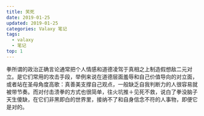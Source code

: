 ```yaml
---
title: 笑死
date: 2019-01-25
updated: 2019-01-25
categories: Valaxy 笔记
tags:
  - valaxy
  - 笔记
top: 1
---
```

拳所谓的政治正确言论通常把个人情感和道德凌驾于真相之上制造假想敌二元对立。是它们常用的攻击手段，举例来说在道德层面羞辱和自己价值导向的对立面，或者站在圣母角度高歌：真善美支撑自己观点，一般缺乏自我判断力的人很容易就被带节奏。而对付击溃拳的方式也很简单，往火坑推＋见死不救，说白了拳没脑子天生傻缺，在它们非黑即白的世界里，接纳不了和自身信念不符的人事物，即便它是对的。
